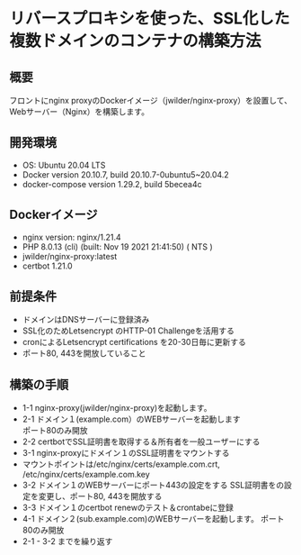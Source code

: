 # リバースプロキシを使った、SSL化した複数ドメインのコンテナの構築方法

## 概要
フロントにnginx proxyのDockerイメージ（jwilder/nginx-proxy）を設置して、Webサーバー（Nginx）を構築します。

## 開発環境
- OS: Ubuntu 20.04 LTS
- Docker version 20.10.7, build 20.10.7-0ubuntu5~20.04.2
- docker-compose version 1.29.2, build 5becea4c

## Dockerイメージ
- nginx version: nginx/1.21.4
- PHP 8.0.13 (cli) (built: Nov 19 2021 21:41:50) ( NTS )
- jwilder/nginx-proxy:latest
- certbot 1.21.0

## 前提条件
- ドメインはDNSサーバーに登録済み
- SSL化のためLetsencrypt のHTTP-01 Challengeを活用する
- cronによるLetsencrypt certifications を20-30日毎に更新する
- ポート80, 443を開放していること

## 構築の手順
- 1-1 nginx-proxy(jwilder/nginx-proxy)を起動します。
- 2-1 ドメイン１(example.com）のWEBサーバーを起動します\
 ポート80のみ開放
- 2-2 certbotでSSL証明書を取得する＆所有者を一般ユーザーにする
- 3-1 nginx-proxyにドメイン１のSSL証明書をマウントする 
 - マウントポイントは/etc/nginx/certs/example.com.crt, /etc/nginx/certs/example.com.key
- 3-2 ドメイン１のWEBサーバーにポート443の設定をする
 SSL証明書をの設定を変更し、ポート80, 443を開放する
- 3-3 ドメイン１のcertbot renewのテスト＆crontabeに登録
- 4-1 ドメイン２(sub.example.com)のWEBサーバーを起動します。 
 ポート80のみ開放
- 2-1 - 3-2 までを繰り返す

